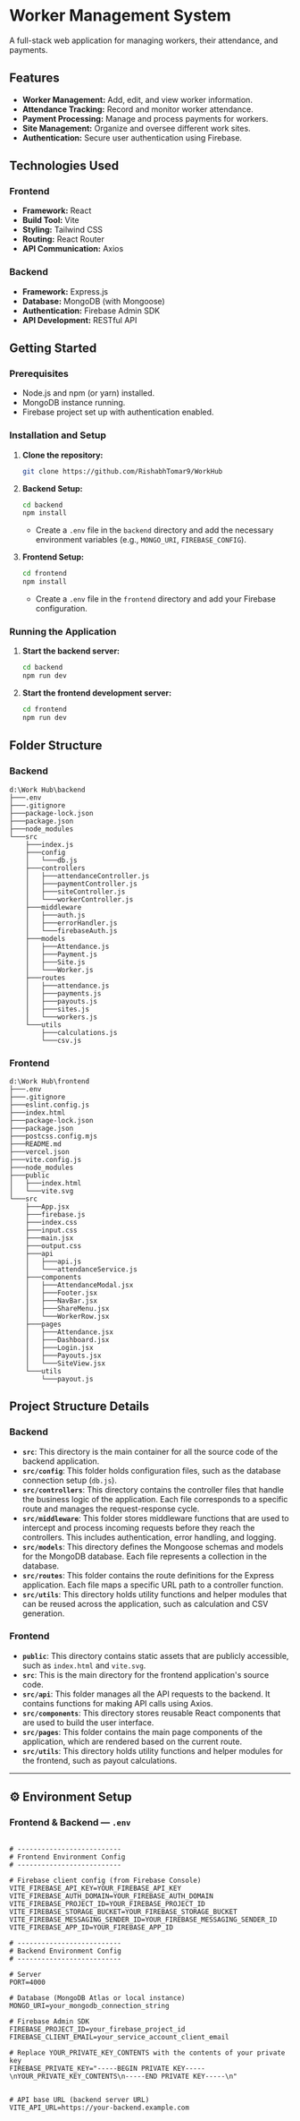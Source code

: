 # Worker Management System

A full-stack web application for managing workers, their attendance, and payments.

## Features

*   **Worker Management:** Add, edit, and view worker information.
*   **Attendance Tracking:** Record and monitor worker attendance.
*   **Payment Processing:** Manage and process payments for workers.
*   **Site Management:** Organize and oversee different work sites.
*   **Authentication:** Secure user authentication using Firebase.

## Technologies Used

### Frontend

*   **Framework:** React
*   **Build Tool:** Vite
*   **Styling:** Tailwind CSS
*   **Routing:** React Router
*   **API Communication:** Axios

### Backend

*   **Framework:** Express.js
*   **Database:** MongoDB (with Mongoose)
*   **Authentication:** Firebase Admin SDK
*   **API Development:** RESTful API

## Getting Started

### Prerequisites

*   Node.js and npm (or yarn) installed.
*   MongoDB instance running.
*   Firebase project set up with authentication enabled.

### Installation and Setup

1.  **Clone the repository:**
    ```bash
    git clone https://github.com/RishabhTomar9/WorkHub
    ```

2.  **Backend Setup:**
    ```bash
    cd backend
    npm install
    ```
    - Create a `.env` file in the `backend` directory and add the necessary environment variables (e.g., `MONGO_URI`, `FIREBASE_CONFIG`).

3.  **Frontend Setup:**
    ```bash
    cd frontend
    npm install
    ```
    - Create a `.env` file in the `frontend` directory and add your Firebase configuration.

### Running the Application

1.  **Start the backend server:**
    ```bash
    cd backend
    npm run dev
    ```

2.  **Start the frontend development server:**
    ```bash
    cd frontend
    npm run dev
    ```

## Folder Structure

### Backend

```
d:\Work Hub\backend
├───.env
├───.gitignore
├───package-lock.json
├───package.json
├───node_modules
└───src
    ├───index.js
    ├───config
    │   └───db.js
    ├───controllers
    │   ├───attendanceController.js
    │   ├───paymentController.js
    │   ├───siteController.js
    │   └───workerController.js
    ├───middleware
    │   ├───auth.js
    │   ├───errorHandler.js
    │   └───firebaseAuth.js
    ├───models
    │   ├───Attendance.js
    │   ├───Payment.js
    │   ├───Site.js
    │   └───Worker.js
    ├───routes
    │   ├───attendance.js
    │   ├───payments.js
    │   ├───payouts.js
    │   ├───sites.js
    │   └───workers.js
    └───utils
        ├───calculations.js
        └───csv.js
```

### Frontend

```
d:\Work Hub\frontend
├───.env
├───.gitignore
├───eslint.config.js
├───index.html
├───package-lock.json
├───package.json
├───postcss.config.mjs
├───README.md
├───vercel.json
├───vite.config.js
├───node_modules
├───public
│   ├───index.html
│   └───vite.svg
└───src
    ├───App.jsx
    ├───firebase.js
    ├───index.css
    ├───input.css
    ├───main.jsx
    ├───output.css
    ├───api
    │   ├───api.js
    │   └───attendanceService.js
    ├───components
    │   ├───AttendanceModal.jsx
    │   ├───Footer.jsx
    │   ├───NavBar.jsx
    │   ├───ShareMenu.jsx
    │   └───WorkerRow.jsx
    ├───pages
    │   ├───Attendance.jsx
    │   ├───Dashboard.jsx
    │   ├───Login.jsx
    │   ├───Payouts.jsx
    │   └───SiteView.jsx
    └───utils
        └───payout.js
```

## Project Structure Details

### Backend

*   **`src`**: This directory is the main container for all the source code of the backend application.
*   **`src/config`**: This folder holds configuration files, such as the database connection setup (`db.js`).
*   **`src/controllers`**: This directory contains the controller files that handle the business logic of the application. Each file corresponds to a specific route and manages the request-response cycle.
*   **`src/middleware`**: This folder stores middleware functions that are used to intercept and process incoming requests before they reach the controllers. This includes authentication, error handling, and logging.
*   **`src/models`**: This directory defines the Mongoose schemas and models for the MongoDB database. Each file represents a collection in the database.
*   **`src/routes`**: This folder contains the route definitions for the Express application. Each file maps a specific URL path to a controller function.
*   **`src/utils`**: This directory holds utility functions and helper modules that can be reused across the application, such as calculation and CSV generation.

### Frontend

*   **`public`**: This directory contains static assets that are publicly accessible, such as `index.html` and `vite.svg`.
*   **`src`**: This is the main directory for the frontend application's source code.
*   **`src/api`**: This folder manages all the API requests to the backend. It contains functions for making API calls using Axios.
*   **`src/components`**: This directory stores reusable React components that are used to build the user interface.
*   **`src/pages`**: This folder contains the main page components of the application, which are rendered based on the current route.
*   **`src/utils`**: This directory holds utility functions and helper modules for the frontend, such as payout calculations.



---

## ⚙️ Environment Setup

### Frontend & Backend — `.env`
```env

# --------------------------
# Frontend Environment Config
# --------------------------

# Firebase client config (from Firebase Console)
VITE_FIREBASE_API_KEY=YOUR_FIREBASE_API_KEY
VITE_FIREBASE_AUTH_DOMAIN=YOUR_FIREBASE_AUTH_DOMAIN
VITE_FIREBASE_PROJECT_ID=YOUR_FIREBASE_PROJECT_ID
VITE_FIREBASE_STORAGE_BUCKET=YOUR_FIREBASE_STORAGE_BUCKET
VITE_FIREBASE_MESSAGING_SENDER_ID=YOUR_FIREBASE_MESSAGING_SENDER_ID
VITE_FIREBASE_APP_ID=YOUR_FIREBASE_APP_ID

# --------------------------
# Backend Environment Config
# --------------------------

# Server
PORT=4000

# Database (MongoDB Atlas or local instance)
MONGO_URI=your_mongodb_connection_string

# Firebase Admin SDK
FIREBASE_PROJECT_ID=your_firebase_project_id
FIREBASE_CLIENT_EMAIL=your_service_account_client_email

# Replace YOUR_PRIVATE_KEY_CONTENTS with the contents of your private key
FIREBASE_PRIVATE_KEY="-----BEGIN PRIVATE KEY-----\nYOUR_PRIVATE_KEY_CONTENTS\n-----END PRIVATE KEY-----\n"


# API base URL (backend server URL)
VITE_API_URL=https://your-backend.example.com
